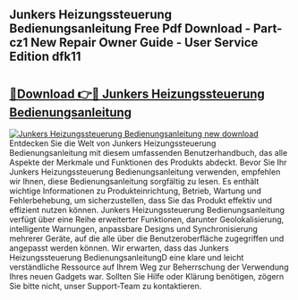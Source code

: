 ## Junkers Heizungssteuerung Bedienungsanleitung Free Pdf Download - Part-cz1 New Repair Owner Guide - User Service Edition dfk11

# <h2><a href="http://df0mdd.blite.top/?on=Junkers+Heizungssteuerung+Bedienungsanleitung">🔗Download 👉🔴 Junkers Heizungssteuerung Bedienungsanleitung</a></h2>

[![Junkers Heizungssteuerung Bedienungsanleitung new download](https://i.imgur.com/lujVjoI.png)](http://df0mdd.blite.top/?on=Junkers+Heizungssteuerung+Bedienungsanleitung)
Entdecken Sie die Welt von Junkers Heizungssteuerung Bedienungsanleitung mit diesem umfassenden Benutzerhandbuch, das alle Aspekte der Merkmale und Funktionen des Produkts abdeckt. Bevor Sie Ihr Junkers Heizungssteuerung Bedienungsanleitung verwenden, empfehlen wir Ihnen, diese Bedienungsanleitung sorgfältig zu lesen. Es enthält wichtige Informationen zu Produkteinrichtung, Betrieb, Wartung und Fehlerbehebung, um sicherzustellen, dass Sie das Produkt effektiv und effizient nutzen können. Junkers Heizungssteuerung Bedienungsanleitung verfügt über eine Reihe erweiterter Funktionen, darunter Geolokalisierung, intelligente Warnungen, anpassbare Designs und Synchronisierung mehrerer Geräte, auf die alle über die Benutzeroberfläche zugegriffen und angepasst werden können. Wir erwarten, dass das Junkers Heizungssteuerung BedienungsanleitungD eine klare und leicht verständliche Ressource auf Ihrem Weg zur Beherrschung der Verwendung Ihres neuen Gadgets war. Sollten Sie Hilfe oder Klärung benötigen, zögern Sie bitte nicht, unser Support-Team zu kontaktieren.
